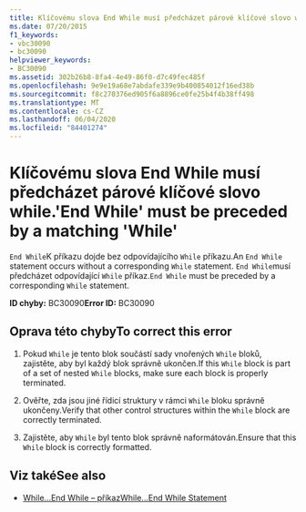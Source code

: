 ```yaml
---
title: Klíčovému slova End While musí předcházet párové klíčové slovo while.
ms.date: 07/20/2015
f1_keywords:
- vbc30090
- bc30090
helpviewer_keywords:
- BC30090
ms.assetid: 302b26b8-8fa4-4e49-86f0-d7c49fec485f
ms.openlocfilehash: 9e9e19a68e7abdafe339e9b400854012f16ed38b
ms.sourcegitcommit: f8c270376ed905f6a8896ce0fe25b4f4b38ff498
ms.translationtype: MT
ms.contentlocale: cs-CZ
ms.lasthandoff: 06/04/2020
ms.locfileid: "84401274"
---
```

# <a name="end-while-must-be-preceded-by-a-matching-while"></a><span data-ttu-id="1549a-102">Klíčovému slova End While musí předcházet párové klíčové slovo while.</span><span class="sxs-lookup"><span data-stu-id="1549a-102">'End While' must be preceded by a matching 'While'</span></span>
<span data-ttu-id="1549a-103">`End While`K příkazu dojde bez odpovídajícího `While` příkazu.</span><span class="sxs-lookup"><span data-stu-id="1549a-103">An `End While` statement occurs without a corresponding `While` statement.</span></span> <span data-ttu-id="1549a-104">`End While`musí předcházet odpovídající `While` příkaz.</span><span class="sxs-lookup"><span data-stu-id="1549a-104">`End While` must be preceded by a corresponding `While` statement.</span></span>  
  
 <span data-ttu-id="1549a-105">**ID chyby:** BC30090</span><span class="sxs-lookup"><span data-stu-id="1549a-105">**Error ID:** BC30090</span></span>  
  
## <a name="to-correct-this-error"></a><span data-ttu-id="1549a-106">Oprava této chyby</span><span class="sxs-lookup"><span data-stu-id="1549a-106">To correct this error</span></span>  
  
1. <span data-ttu-id="1549a-107">Pokud `While` je tento blok součástí sady vnořených `While` bloků, zajistěte, aby byl každý blok správně ukončen.</span><span class="sxs-lookup"><span data-stu-id="1549a-107">If this `While` block is part of a set of nested `While` blocks, make sure each block is properly terminated.</span></span>  
  
2. <span data-ttu-id="1549a-108">Ověřte, zda jsou jiné řídicí struktury v rámci `While` bloku správně ukončeny.</span><span class="sxs-lookup"><span data-stu-id="1549a-108">Verify that other control structures within the `While` block are correctly terminated.</span></span>  
  
3. <span data-ttu-id="1549a-109">Zajistěte, aby `While` byl tento blok správně naformátován.</span><span class="sxs-lookup"><span data-stu-id="1549a-109">Ensure that this `While` block is correctly formatted.</span></span>  
  
## <a name="see-also"></a><span data-ttu-id="1549a-110">Viz také</span><span class="sxs-lookup"><span data-stu-id="1549a-110">See also</span></span>

- [<span data-ttu-id="1549a-111">While...End While – příkaz</span><span class="sxs-lookup"><span data-stu-id="1549a-111">While...End While Statement</span></span>](../language-reference/statements/while-end-while-statement.md)
